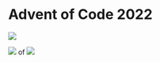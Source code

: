 # Advent of Code 2022

![](https://img.shields.io/badge/stars%20⭐-15-yellow)

![](https://img.shields.io/badge/days%20completed-7-red) of ![](https://img.shields.io/badge/day%20📅-24-blue)
